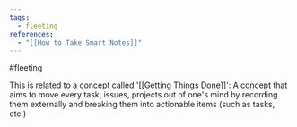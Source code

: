 ```yaml
---
tags:
  - fleeting
references:
  - "[[How to Take Smart Notes]]"
---
```

#fleeting 

This is related to a concept called '[[Getting Things Done]]': A concept that aims to move every task, issues, projects out of one's mind by recording them externally and breaking them into actionable items (such as tasks, etc.)

